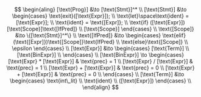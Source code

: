 $$
\begin{aling}
    [\text{Prog}] &\to [\text{Stmt}]^* \\
    [\text{Stmt}] &\to 
    \begin{cases}
        \text{exit}([\text{Expr}]); \\
        \text{let}\space\text{ident} = [\text{Expr}]; \\
        \text{ident} = \text{[Expr]}; \\
        \text{if} ([\text{Expr}])[\text{Scope}]\text{[IfPred]} \\
        [\text{Scope}]
    \end{cases} \\
    \text{[Scope]} &\to \{[\text{Stmt}]^*\} \\
    \text{[IfPred]} &\to 
    \begin{cases}
        \text{elif}(\text{[Expr]})\text{[Scope]}\text{IfPred} \\
        \text{else}\text{[Scope]} \\
        \epsilon
    \end{cases} \\
    [\text{Expr}] &\to 
    \begin{cases}
        [\text{Term}] \\
        [\text{BinExpr}] \\
    \end{cases} \\
    [\text{BinExpr}] \to
    \begin{cases}
        [\text{Expr} * [\text{Expr}] & \text{prec} = 1 \\
        [\text{Expr} / [\text{Expr}] & \text{prec} = 1 \\
        [\text{Expr} + [\text{Expr}] & \text{prec} = 0 \\
        [\text{Expr} + [\text{Expr}] & \text{prec} = 0 \\
    \end{cases} \\
    [\text{Term}] &\to
    \begin{cases}
        \text{int\_lit} \\
        \text{ident} \\
        ([\text{Expr}])
    \end{cases} \\
\end{align}
$$
